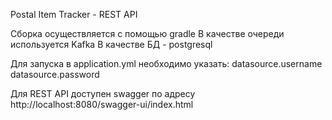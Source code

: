 Postal Item Tracker - REST API

Сборка осуществляется с помощью gradle
В качестве очереди используется Kafka
В качестве БД - postgresql

Для запуска в application.yml необходимо указать:
datasource.username
datasource.password

Для REST API доступен swagger по адресу
http://localhost:8080/swagger-ui/index.html

